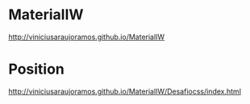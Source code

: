 # MaterialIW
http://viniciusaraujoramos.github.io/MaterialIW
# Position
http://viniciusaraujoramos.github.io/MaterialIW/Desafiocss/index.html
